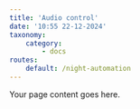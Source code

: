 ```yaml
---
title: 'Audio control'
date: '10:55 22-12-2024'
taxonomy:
    category:
        - docs
routes:
    default: /night-automation
---
```


Your page content goes here.